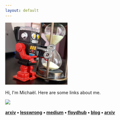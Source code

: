 ```yaml
---
layout: default
---
```


<img border="0" height="200" src="/images/mtrazzi.jpg" width="200" />

Hi, I'm Michaël. Here are some links about me.

<img src="https://upload.wikimedia.org/wikipedia/en/7/7c/LessWrong_logo.svg">

**[arxiv](https://arxiv.org/search/cs?searchtype=author&query=Trazzi%2C+M) • [lesswrong](https://www.lesswrong.com/users/mtrazzi) • [medium](https://medium.com/@MichaelTrazzi) • [floydhub](https://blog.floydhub.com/author/michaeltrazzi/) • [blog](https://mtrazzi.github.io/blog/) • [arxiv](https://arxiv.org/search/cs?searchtype=author&query=Trazzi%2C+M)**
